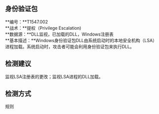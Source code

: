 ## 身份验证包  
**编号：**T1547.002  
**战术：**提权（Privilege Escalation)  
**数据源：**DLL监视，已加载的DLL，Windows注册表  
**基本描述：**Windows身份验证包DLL由系统启动时的本地安全机构（LSA）进程加载。系统启动时，攻击者可能会利用身份验证包来执行DLL。  
## 检测建议  
监视LSA注册表的更改；监视LSA进程的DLL加载。  
## 检测方式  
规则